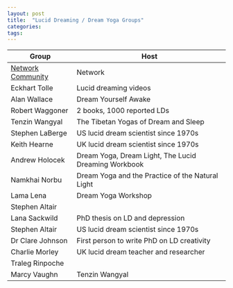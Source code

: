 ```yaml
---
layout: post
title:  "Lucid Dreaming / Dream Yoga Groups"
categories: 
tags:
---
```


| Group                  | Host   |  
| --------                 | -------     |
| <a href="https://network.foundation/community">Network Community  </a>        | Network    | 
| Eckhart Tolle            | Lucid dreaming videos      |
| Alan Wallace             | Dream Yourself Awake       |
| Robert Waggoner          | 2 books, 1000 reported LDs   | 
| Tenzin Wangyal          | The Tibetan Yogas of Dream and Sleep   | 
| Stephen LaBerge         | US lucid dream scientist since 1970s   | 
| Keith Hearne         | UK lucid dream scientist since 1970s   | 
| Andrew Holocek        | Dream Yoga, Dream Light, The Lucid Dreaming Workbook   | 
| Namkhai Norbu        | Dream Yoga and the Practice of the Natural Light   | 
| Lama Lena        | Dream Yoga Workshop   | 
| Stephen Altair         |   | 
| Lana Sackwild         | PhD thesis on LD and depression   | 
| Stephen Altair         | US lucid dream scientist since 1970s   | 
| Dr Clare Johnson         | First person to write PhD on LD creativity   | 
| Charlie Morley        | UK lucid dream teacher and researcher  | 
| Traleg Rinpoche        |    | 
| Marcy Vaughn        | Tenzin Wangyal   | 


<br> 
